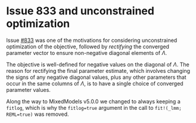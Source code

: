 # Issue 833 and unconstrained optimization

Issue [#833](https://github.com/JuliaStats/MixedModels.jl/issues/833) was one of the motivations for considering unconstrained optimization of the objective, followed by *rectifying* the converged parameter vector to ensure non-negative diagonal elements of $\Lambda$.

The objective is well-defined for negative values on the diagonal of $\Lambda$.
The reason for rectifying the final parameter estimate, which involves changing the signs of any negative diagonal values, plus any other parameters that occur in the same columns of $\Lambda$, is to have a single choice of converged parameter values.

Along the way to MixedModels v5.0.0 we changed to always keeping a `fitlog`, which is why the `fitlog=true` argument in the call to `fit!(_lmm; REML=true)` was removed.

